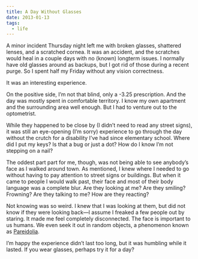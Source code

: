 ```yaml
---
title: A Day Without Glasses
date: 2013-01-13
tags:
  - life
---
```


A minor incident Thursday night left me with broken glasses, shattered lenses, and a scratched cornea. It was an accident, and the scratches would heal in a couple days with no (known) longterm issues. I normally have old glasses around as backups, but I got rid of those during a recent purge. So I spent half my Friday without any vision correctness.

It was an interesting experience.

On the positive side, I’m not that blind, only a -3.25 prescription. And the day was mostly spent in comfortable territory. I know my own apartment and the surrounding area well enough. But I had to venture out to the optometrist.

While they happened to be close by (I didn’t need to read any street signs), it was still an eye-opening (I’m sorry) experience to go through the day without the crutch for a disability I’ve had since elementary school. Where did I put my keys? Is that a bug or just a dot? How do I know I’m not stepping on a nail?

The oddest part part for me, though, was not being able to see anybody’s face as I walked around town. As mentioned, I knew where I needed to go without having to pay attention to street signs or buildings. But when it came to people I would walk past, their face and most of their body language was a complete blur. Are they looking at me? Are they smiling? Frowning? Are they talking to me? How are they reacting?

Not knowing was so weird. I knew that I was looking at them, but did not know if they were looking back—I assume I freaked a few people out by staring. It made me feel completely disconnected. The face is important to us humans. We even seek it out in random objects, a phenomenon known as [Pareidolia](http://en.wikipedia.org/wiki/Pareidolia).

I’m happy the experience didn’t last too long, but it was humbling while it lasted. If you wear glasses, perhaps try it for a day?

